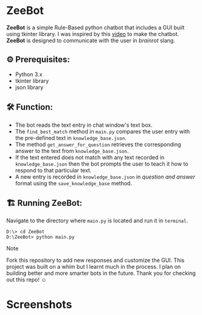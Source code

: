 # ZeeBot

**ZeeBot** is a simple Rule-Based python chatbot that includes a GUI built using tkinter library.  I was inspired by this [video](https://youtu.be/CkkjXTER2KE?si=oRzaePWg4eV9KWuY) to make the chatbot. **ZeeBot** is designed to communicate with the user in *brainrot* slang. 

## ⚙️ Prerequisites:

+ Python 3.x
+ tkinter library
+ json library

## 🛠️ Function:

+ The bot reads the text entry in chat window's text box.
+ The `find_best_match` method in `main.py` compares the user entry with the pre-defined text in `knowledge_base.json`.
+ The method `get_answer_for_question` retrieves the corresponding answer to the text from `knowledge_base.json`.
+ If the text entered does not match with any text recorded in `knowledge_base.json` then the bot prompts the user to teach it how to respond to that particular text.
+ A new entry is recorded in `knowledge_base.json` in *question and answer* format using the `save_knowledge_base` method.

## 🏗️ Running ZeeBot:

Navigate to the directory where `main.py` is located and run it in `terminal`.
```
D:\> cd ZeeBot
D:\ZeeBot> python main.py
```

> [!NOTE]
> Fork this repository to add new responses and customize the GUI. This project was built on a whim but I learnt much in the process. I plan on building better and more smarter bots in the future. Thank you for checking out this repo! ☺️

# Screenshots
